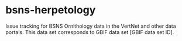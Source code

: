 # bsns-herpetology
Issue tracking for BSNS Ornithology data in the VertNet and other data portals. This data set corresponds to GBIF data set [GBIF data set ID].
